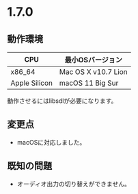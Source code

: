 # 1.7.0



## 動作環境

| CPU           | 最小OSバージョン    |
| ------------- | ------------------- |
| x86_64        | Mac OS X v10.7 Lion |
| Apple Silicon | macOS 11 Big Sur    |

動作させるにはlibsdlが必要になります。



## 変更点

- macOSに対応しました。



## 既知の問題

- オーディオ出力の切り替えができません。
